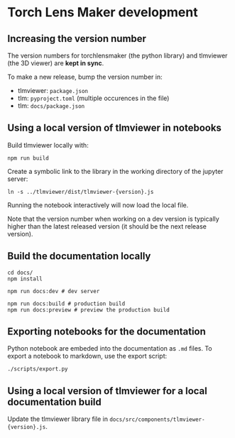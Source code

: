 # Torch Lens Maker development

## Increasing the version number

The version numbers for torchlensmaker (the python library) and tlmviewer (the 3D viewer) are **kept in sync**.

To make a new release, bump the version number in:

* tlmviewer: `package.json`
* tlm: `pyproject.toml` (multiple occurences in the file)
* tlm: `docs/package.json`

## Using a local version of tlmviewer in notebooks

Build tlmviewer locally with:

```
npm run build
```

Create a symbolic link to the library in the working directory of the jupyter server:

```
ln -s ../tlmviewer/dist/tlmviewer-{version}.js
```

Running the notebook interactively will now load the local file.

Note that the version number when working on a dev version is typically higher
than the latest released version (it should be the next release version).

## Build the documentation locally

```
cd docs/
npm install

npm run docs:dev # dev server

npm run docs:build # production build
npm run docs:preview # preview the production build
```

## Exporting notebooks for the documentation

Python notebook are embeded into the documentation as `.md` files. To export a notebook to markdown, use the export script:

```
./scripts/export.py
```

## Using a local version of tlmviewer for a local documentation build

Update the tlmviewer library file in `docs/src/components/tlmviewer-{version}.js`.
